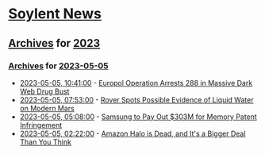 # [Soylent News](../../../README.md)

## [Archives](../../index.md) for [2023](../index.md)

### [Archives](../../index.md) for [2023-05-05](index.md)

* [2023-05-05, 10:41:00](https://soylentnews.org/article.pl?sid=23/05/04/1522225&from=rss) - [Europol Operation Arrests 288 in Massive Dark Web Drug Bust](https://soylentnews.org/article.pl?sid=23/05/04/1522225&from=rss)
* [2023-05-05, 07:53:00](https://soylentnews.org/article.pl?sid=23/05/04/1155232&from=rss) - [Rover Spots Possible Evidence of Liquid Water on Modern Mars](https://soylentnews.org/article.pl?sid=23/05/04/1155232&from=rss)
* [2023-05-05, 05:08:00](https://soylentnews.org/article.pl?sid=23/05/04/1135220&from=rss) - [Samsung to Pay Out $303M for Memory Patent Infringement](https://soylentnews.org/article.pl?sid=23/05/04/1135220&from=rss)
* [2023-05-05, 02:22:00](https://soylentnews.org/article.pl?sid=23/05/04/1121244&from=rss) - [Amazon Halo is Dead, and It's a Bigger Deal Than You Think](https://soylentnews.org/article.pl?sid=23/05/04/1121244&from=rss)
